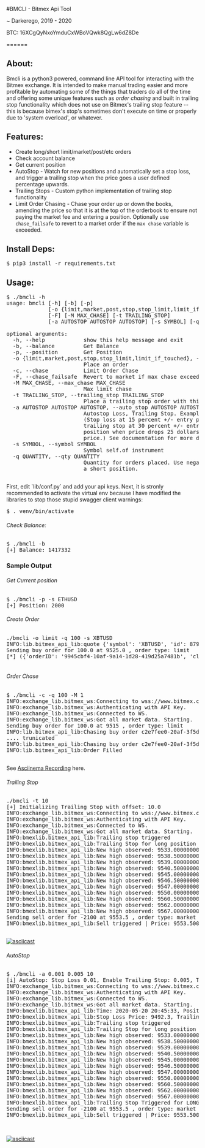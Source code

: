 #BMCLI - Bitmex Api Tool

~ Darkerego, 2019 - 2020

BTC: 16XCgQyNxoYmduCxWBoVQwk8QgLw6dZ8De

======

## About:

<p>
Bmcli is a python3 powered, command line API tool for interacting with the Bitmex 
exchange. It is intended to make manual trading easier and more profitable by 
automating some of the things that traders do all of the time and offering some 
unique features such as <i>order chasing</i> and built in trailing stop functionality 
which does not use on Bitmex's trailing stop feature -- this is because bimex's stop's 
sometimes don't execute on time or properly due to 'system overload', or whatever.
</p>

## Features:

- Create long/short limit/market/post/etc orders
- Check account balance
- Get current position
- AutoStop - Watch for new positions and automatically set a stop loss, and trigger 
a trailing stop when the price goes a user defined percentage upwards. 
- Trailing Stops - Custom python implementation of trailing stop functionality
- Limit Order Chasing - Chase your order up or down the books, amending the price 
so that it is at the top of the orderbook to ensure not paying the market fee and 
entering a position. Optionally use `chase_failsafe` to revert to a market order 
if the `max chase` variable is exceeded. 

## Install Deps:

<pre>
$ pip3 install -r requirements.txt
</pre>

## Usage:

<pre>
$ ./bmcli -h
usage: bmcli [-h] [-b] [-p]
             [-o {limit,market,post,stop,stop_limit,limit_if_touched}] [-c]
             [-F] [-M MAX_CHASE] [-t TRAILING_STOP]
             [-a AUTOSTOP AUTOSTOP AUTOSTOP] [-s SYMBOL] [-q QUANTITY]

optional arguments:
  -h, --help            show this help message and exit
  -b, --balance         Get Balance
  -p, --position        Get Position
  -o {limit,market,post,stop,stop_limit,limit_if_touched}, --order {limit,market,post,stop,stop_limit,limit_if_touched}
                        Place an order
  -c, --chase           Limit Order Chase
  -F, --chase_failsafe  Revert to market if max chase exceeded.
  -M MAX_CHASE, --max_chase MAX_CHASE
                        Max limit chase
  -t TRAILING_STOP, --trailing_stop TRAILING_STOP
                        Place a trailing stop order with this offset.
  -a AUTOSTOP AUTOSTOP AUTOSTOP, --auto_stop AUTOSTOP AUTOSTOP AUTOSTOP
                        Autostop Loss, Trailing Stop. Example -a 0.015 0.03 25
                        (Stop loss at 15 percent +/- entry price, enable
                        trailing stop at 30 percent +/- entry price, close
                        position when price drops 25 dollars +/- trailing stop
                        price.) See documentation for more details.
  -s SYMBOL, --symbol SYMBOL
                        Symbol self.of instrument
  -q QUANTITY, --qty QUANTITY
                        Quantity for orders placed. Use negative value to open
                        a short position. 

</pre>

<p>
First, edit `lib/conf.py` and add your api keys. Next, it is stronly recommended 
to activate the virtual env because I have modified the libraries to stop those 
stupid swagger client warnings:
</p>
<pre>
$ . venv/bin/activate
</pre>

###### Check Balance:

<pre>
$ ./bmcli -b
[+] Balance: 1417332
</pre>

### Sample Output

###### Get Current position

<pre>
$ ./bmcli -p -s ETHUSD
[+] Position: 2000
</pre>

###### Create Order
<pre>
./bmcli -o limit -q 100 -s XBTUSD
INFO:lib.bitmex_api_lib:quote {'symbol': 'XBTUSD', 'id': 8799047500, 'side': 'Sell', 'size': 1539179, 'price': 9525.0}
Sending buy order for 100.0 at 9525.0 , order type: limit
[*] ({'orderID': '9945cbf4-10af-9a14-1d28-419d25a7481b', 'clOrdID': '', 'clOrdLinkID': '', 'account': 'xxxxxx', 'symbol': 'XBTUSD', 'side': 'Buy', 'simpleOrderQty': None, 'orderQty': 100, 'price': 9525.0, 'displayQty': None, 'stopPx': None, 'pegOffsetValue': None, 'pegPriceType': '', 'currency': 'USD', 'settlCurrency': 'XBt', 'ordType': 'Limit', 'timeInForce': 'GoodTillCancel', 'execInst': '', 'contingencyType': '', 'exDestination': 'XBME', 'ordStatus': 'Filled', 'triggered': '', 'workingIndicator': False, 'ordRejReason': '', 'simpleLeavesQty': None, 'leavesQty': 0, 'simpleCumQty': None, 'cumQty': 100, 'avgPx': 9524.5, 'multiLegReportingType': 'SingleSecurity', 'text': 'bmx_api_tool', 'transactTime': datetime.datetime(2020, 5, 20, 23, 20, 33, 286000, tzinfo=tzutc()), 'timestamp': datetime.datetime(2020, 5, 20, 23, 20, 33, 286000, tzinfo=tzutc())}, <bravado.requests_client.RequestsResponseAdapter object at 0x7f29c6868550>)

</pre>

###### Order Chase

<pre>
$ ./bmcli -c -q 100 -M 1
INFO:exchange_lib.bitmex_ws:Connecting to wss://www.bitmex.com/realtime?subscribe=execution:XBTUSD,instrument:XBTUSD,order:XBTUSD,position:XBTUSD,quote:XBTUSD,trade:XBTUSD,margin
INFO:exchange_lib.bitmex_ws:Authenticating with API Key.
INFO:exchange_lib.bitmex_ws:Connected to WS.
INFO:exchange_lib.bitmex_ws:Got all market data. Starting.
Sending buy order for 100.0 at 9515 , order type: limit
INFO:lib.bitmex_api_lib:Chasing buy order c2e7fee0-20af-3f5d-a7b9-c22d49de2c19, order_price: 9508.0, last_price: 9508.0, current price: 9508 max chase: 9511.0
.... trunicated
INFO:lib.bitmex_api_lib:Chasing buy order c2e7fee0-20af-3f5d-a7b9-c22d49de2c19, order_price: 9508.0, last_price: 9508.0, current price: 9508 max chase: 9511.0
INFO:lib.bitmex_api_lib:Order Filled

</pre>
See <a href='https://asciinema.org/a/Ctn7upSmaIuhhJOXEBxBZMYoi'>Asciinema Recording</a> here.
<script id="asciicast-Ctn7upSmaIuhhJOXEBxBZMYoi" src="https://asciinema.org/a/Ctn7upSmaIuhhJOXEBxBZMYoi.js" async></script>

###### Trailing Stop

<pre>
./bmcli -t 10
[+] Initializing Trailing Stop with offset: 10.0
INFO:exchange_lib.bitmex_ws:Connecting to wss://www.bitmex.com/realtime?subscribe=execution:XBTUSD,instrument:XBTUSD,order:XBTUSD,position:XBTUSD,quote:XBTUSD,trade:XBTUSD,margin
INFO:exchange_lib.bitmex_ws:Authenticating with API Key.
INFO:exchange_lib.bitmex_ws:Connected to WS.
INFO:exchange_lib.bitmex_ws:Got all market data. Starting.
INFO:bmexlib.bitmex_api_lib:Trailing stop triggered
INFO:bmexlib.bitmex_api_lib:Trailing Stop for long position of entry price: 9535.6155 triggered: offset price 9521.5 current price: [9531.5]
INFO:bmexlib.bitmex_api_lib:New high observed: 9533.00000000 Updating stop loss to 9523.00000000
INFO:bmexlib.bitmex_api_lib:New high observed: 9538.50000000 Updating stop loss to 9528.50000000
INFO:bmexlib.bitmex_api_lib:New high observed: 9539.00000000 Updating stop loss to 9529.00000000
INFO:bmexlib.bitmex_api_lib:New high observed: 9540.50000000 Updating stop loss to 9530.50000000
INFO:bmexlib.bitmex_api_lib:New high observed: 9545.00000000 Updating stop loss to 9535.00000000
INFO:bmexlib.bitmex_api_lib:New high observed: 9546.50000000 Updating stop loss to 9536.50000000
INFO:bmexlib.bitmex_api_lib:New high observed: 9547.00000000 Updating stop loss to 9537.00000000
INFO:bmexlib.bitmex_api_lib:New high observed: 9550.00000000 Updating stop loss to 9540.00000000
INFO:bmexlib.bitmex_api_lib:New high observed: 9560.50000000 Updating stop loss to 9550.50000000
INFO:bmexlib.bitmex_api_lib:New high observed: 9562.00000000 Updating stop loss to 9552.00000000
INFO:bmexlib.bitmex_api_lib:New high observed: 9567.00000000 Updating stop loss to 9557.00000000
Sending sell order for -2100 at 9553.5 , order type: market
INFO:bmexlib.bitmex_api_lib:Sell triggered | Price: 9553.50000000 | Stop loss: 9557.00000000

</pre>
<p>

[![asciicast](https://asciinema.org/a/RUySuh40ObfavX7qxw8yafRSP.svg)](https://asciinema.org/a/RUySuh40ObfavX7qxw8yafRSP)</p>


###### AutoStop

<pre>
$ ./bmcli -a 0.001 0.005 10
[i] AutoStop: Stop Loss 0.01, Enable Trailing Stop: 0.005, Trail Offset: 10.0
INFO:exchange_lib.bitmex_ws:Connecting to wss://www.bitmex.com/realtime?subscribe=execution:XBTUSD,instrument:XBTUSD,order:XBTUSD,position:XBTUSD,quote:XBTUSD,trade:XBTUSD,margin
INFO:exchange_lib.bitmex_ws:Authenticating with API Key.
INFO:exchange_lib.bitmex_ws:Connected to WS.
INFO:exchange_lib.bitmex_ws:Got all market data. Starting.
INFO:bmexlib.bitmex_api_lib:Time: 2020-05-20 20:45:33, Position: 500, Entry Price: 9535.5, Current Price: 9537.5
INFO:bmexlib.bitmex_api_lib:Stop Loss Price: 9492.3, Trailing Stop Enable: 9549.54 
INFO:bmexlib.bitmex_api_lib:Trailing stop triggered
INFO:bmexlib.bitmex_api_lib:Trailing Stop for long position of entry price: 9535.5 triggered: offset price 9521.5 current price: [9531.5]
INFO:bmexlib.bitmex_api_lib:New high observed: 9533.00000000 Updating stop loss to 9523.00000000
INFO:bmexlib.bitmex_api_lib:New high observed: 9538.50000000 Updating stop loss to 9528.50000000
INFO:bmexlib.bitmex_api_lib:New high observed: 9539.00000000 Updating stop loss to 9529.00000000
INFO:bmexlib.bitmex_api_lib:New high observed: 9540.50000000 Updating stop loss to 9530.50000000
INFO:bmexlib.bitmex_api_lib:New high observed: 9545.00000000 Updating stop loss to 9535.00000000
INFO:bmexlib.bitmex_api_lib:New high observed: 9546.50000000 Updating stop loss to 9536.50000000
INFO:bmexlib.bitmex_api_lib:New high observed: 9547.00000000 Updating stop loss to 9537.00000000
INFO:bmexlib.bitmex_api_lib:New high observed: 9550.00000000 Updating stop loss to 9540.00000000
INFO:bmexlib.bitmex_api_lib:New high observed: 9560.50000000 Updating stop loss to 9550.50000000
INFO:bmexlib.bitmex_api_lib:New high observed: 9562.00000000 Updating stop loss to 9552.00000000
INFO:bmexlib.bitmex_api_lib:New high observed: 9567.00000000 Updating stop loss to 9557.00000000
INFO:bmexlib.bitmex_api_lib:Trailing Stop Triggered for LONG position: Offset 10.0
Sending sell order for -2100 at 9553.5 , order type: market
INFO:bmexlib.bitmex_api_lib:Sell triggered | Price: 9553.50000000 | Stop loss: 9557.00000000


</pre>

[![asciicast](https://asciinema.org/a/bOtzGkjuHNKGo5kEnAWWoOimH.svg)](https://asciinema.org/a/bOtzGkjuHNKGo5kEnAWWoOimH)
